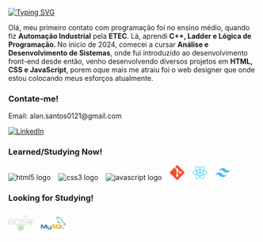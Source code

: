 

[![Typing SVG](https://readme-typing-svg.demolab.com?font=Fira+Code&weight=600&size=25&pause=2000&color=732626&random=false&width=500&height=40&lines=Olá,+eu+sou+o+Alan+Oliveira!+)](https://git.io/typing-svg)

<p align="left">
  Olá, meu primeiro contato com programação foi no ensino médio, quando fiz <strong>Automação Industrial</strong> pela <strong>ETEC</strong>. Lá, aprendi <strong>C++, Ladder e Lógica de Programação. </strong>
    No início de 2024, comecei a cursar <strong>Análise e Desenvolvimento de Sistemas</strong>, onde fui introduzido ao desenvolvimento front-end desde então, venho desenvolvendo diversos projetos em <strong>HTML, CSS e JavaScript</strong>, porem oque mais me atraiu foi o web designer que onde estou colocando meus esforços atualmente.
</p>

<h3 align="left">Contate-me!</h3>

<p>Email: alan.santos0121@gmail.com </p>

[![LinkedIn](https://img.shields.io/badge/-LinkedIn-000?style=for-the-badge&logo=linkedin&logoColor=0000CD&color:FFF)](https://www.linkedin.com/in/alan-oliveira-60642a2b9/)

<h3 align="left">Learned/Studying Now!</h3>
<div align="left">
  <img src="https://cdn.jsdelivr.net/gh/devicons/devicon/icons/html5/html5-original.svg" height="30" alt="html5 logo"  />
  <img width="8" />
  <img src="https://cdn.jsdelivr.net/gh/devicons/devicon/icons/css3/css3-original.svg" height="30" alt="css3 logo"  />
  <img width="8" />
  <img src="https://cdn.jsdelivr.net/gh/devicons/devicon/icons/javascript/javascript-plain.svg" height="30" alt="javascript logo"  />
  <img width="8" />
  <img src="https://github.com/devicons/devicon/blob/v2.16.0/icons/git/git-plain.svg" height="30" alt="git logo"  />
  <img width="8" /> 
  <img src="https://github.com/devicons/devicon/blob/v2.16.0/icons/react/react-original.svg" height="30" alt="react logo"  />
  <img width="8" /> 
  <img src="https://github.com/devicons/devicon/blob/v2.16.0/icons/tailwindcss/tailwindcss-original.svg" height="30" alt="tailwind logo"  />
  <img width="8" />
</div>
<h3 align="left">Looking for Studying!</h3>
<div align="left">
  <img src= "https://github.com/devicons/devicon/blob/v2.16.0/icons/nodejs/nodejs-line-wordmark.svg" height="50" alt="NodeJS logo" />
  <img width="8" />
  <img src= "https://github.com/devicons/devicon/blob/v2.16.0/icons/mysql/mysql-original-wordmark.svg" height="50" alt="NodeJS logo" />
  <img width="8" />
  
</div>

